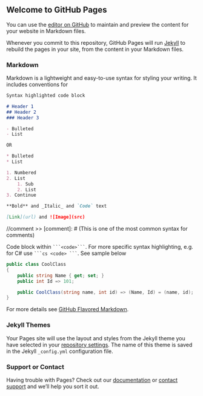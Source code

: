 ## Welcome to GitHub Pages

You can use the [editor on GitHub](https://github.com/chakrabar/chakrabar.github.io/edit/master/README.md) to maintain and preview the content for your website in Markdown files.

Whenever you commit to this repository, GitHub Pages will run [Jekyll](https://jekyllrb.com/) to rebuild the pages in your site, from the content in your Markdown files.

### Markdown

Markdown is a lightweight and easy-to-use syntax for styling your writing. It includes conventions for

```markdown
Syntax highlighted code block

# Header 1
## Header 2
### Header 3

- Bulleted
- List

OR

* Bulleted
* List

1. Numbered
2. List
    1. Sub
    2. List
3. Continue

**Bold** and _Italic_ and `Code` text

[Link](url) and ![Image](src)

```

//comment >> [comment]: # (This is one of the most common syntax for comments)

Code block within `` ```<code>``` ``. For more specific syntax highlighting, e.g. for C# use `` ```cs <code> ``` ``. See sample below

```cs
public class CoolClass
{
    public string Name { get; set; }
    public int Id => 101;

    public CoolClass(string name, int id) => (Name, Id) = (name, id);
}
```

For more details see [GitHub Flavored Markdown](https://guides.github.com/features/mastering-markdown/).

### Jekyll Themes

Your Pages site will use the layout and styles from the Jekyll theme you have selected in your [repository settings](https://github.com/chakrabar/chakrabar.github.io/settings). The name of this theme is saved in the Jekyll `_config.yml` configuration file.

### Support or Contact

Having trouble with Pages? Check out our [documentation](https://help.github.com/categories/github-pages-basics/) or [contact support](https://github.com/contact) and we’ll help you sort it out.
